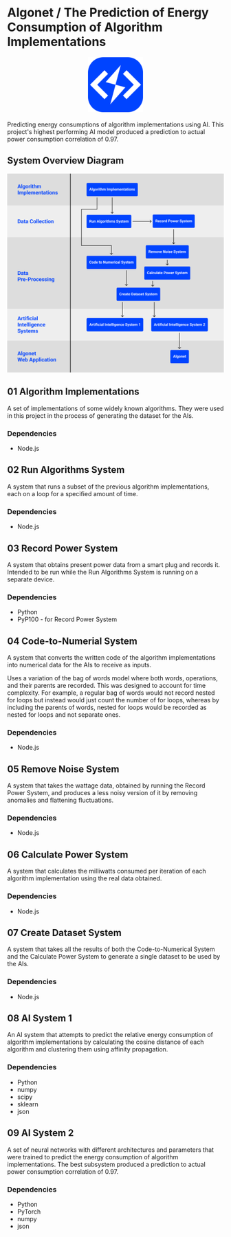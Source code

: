 # Algonet / The Prediction of Energy Consumption of Algorithm Implementations

<div align="center">
<img src='Logo.png' alt='System Overview Diagram' height="128" />
</div>
<br />
Predicting energy consumptions of algorithm implementations using AI. This project's highest performing AI model produced a prediction to actual power consumption correlation of 0.97.
<br />

## System Overview Diagram

<img src='SystemOverviewDiagram.png' alt='System Overview Diagram' width="640" />

## 01 Algorithm Implementations

A set of implementations of some widely known algorithms. They were used in this project in the process of generating the dataset for the AIs.

### Dependencies

-   Node.js

## 02 Run Algorithms System

A system that runs a subset of the previous algorithm implementations, each on a loop for a specified amount of time.

### Dependencies

-   Node.js

## 03 Record Power System

A system that obtains present power data from a smart plug and records it. Intended to be run while the Run Algorithms System is running on a separate device.

### Dependencies

-   Python
-   PyP100 - for Record Power System

## 04 Code-to-Numerial System

A system that converts the written code of the algorithm implementations into numerical data for the AIs to receive as inputs.

Uses a variation of the bag of words model where both words, operations, and their parents are recorded. This was designed to account for time complexity. For example, a regular bag of words would not record nested for loops but instead would just count the number of for loops, whereas by including the parents of words, nested for loops would be recorded as nested for loops and not separate ones.

### Dependencies

-   Node.js

## 05 Remove Noise System

A system that takes the wattage data, obtained by running the Record Power System, and produces a less noisy version of it by removing anomalies and flattening fluctuations.

### Dependencies

-   Node.js

## 06 Calculate Power System

A system that calculates the milliwatts consumed per iteration of each algorithm implementation using the real data obtained.

### Dependencies

-   Node.js

## 07 Create Dataset System

A system that takes all the results of both the Code-to-Numerical System and the Calculate Power System to generate a single dataset to be used by the AIs.

### Dependencies

-   Node.js

## 08 AI System 1

An AI system that attempts to predict the relative energy consumption of algorithm implementations by calculating the cosine distance of each algorithm and clustering them using affinity propagation.

### Dependencies

-   Python
-   numpy
-   scipy
-   sklearn
-   json

## 09 AI System 2

A set of neural networks with different architectures and parameters that were trained to predict the energy consumption of algorithm implementations. The best subsystem produced a prediction to actual power consumption correlation of 0.97.

### Dependencies

-   Python
-   PyTorch
-   numpy
-   json
